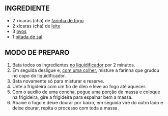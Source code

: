 ##   **INGREDIENTE**

- 2 xícaras (chá) de [farinha de trigo](https://blog.tudogostoso.com.br/dicas-de-cozinha/6-tipos-de-farinha-para-substituir-a-farinha-de-trigo/)
- 2 xícaras (chá) de [leite](https://blog.tudogostoso.com.br/dicas-de-cozinha/leite-conheca-4-tipos-diferentes/)
- 3 [ovos](https://blog.tudogostoso.com.br/materia/saiba-se-devemos-ou-nao-lavar-o-ovo/)
- 1 [pitada de sal](https://blog.tudogostoso.com.br/dicas-de-cozinha/5-utilidades-do-sal-na-cozinha/)

## MODO DE PREPARO

1. Bata todos os ingredientes [no liquidificador](https://blog.tudogostoso.com.br/dicas-de-cozinha/como-limpar-o-liquidificador-5-dicas/) por 2 minutos.
2. Em seguida desligue e, [com uma colher](https://blog.tudogostoso.com.br/dicas-de-cozinha/como-fazer/como-limpar-seus-utensilios-de-madeira/), misture a farinha que grudou no copo do liquidificador.
3. Bata novamente só para misturar e reserve.
4. Unte a frigideira com um fio de óleo e leve ao fogo até aquecer.
5. Com o auxílio de uma concha, pegue uma porção de massa e coloque na frigideira, gire a frigideira para espalhar bem a massa.
6. Abaixe o fogo e deixe dourar por baixo, em seguida vire do outro lado e deixe dourar, repita o processo com toda a massa.